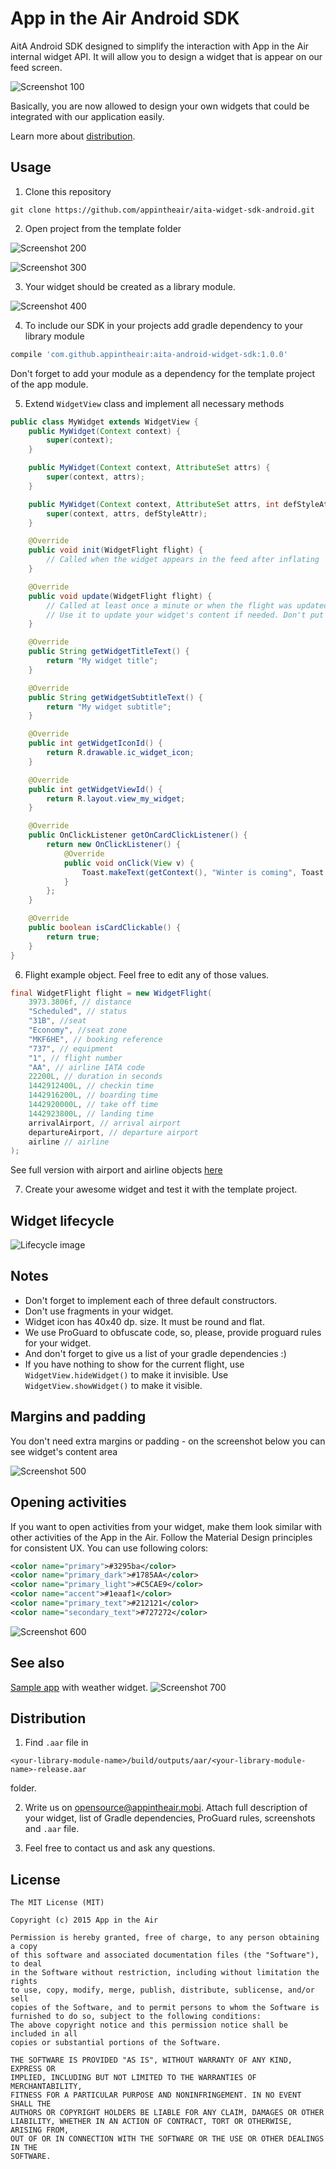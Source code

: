 # App in the Air Android SDK
AitA Android SDK designed to simplify the interaction with App in the Air internal widget API. It will allow you to design a widget that is appear on our feed screen.

![Screenshot 100](https://habrastorage.org/files/fa9/065/091/fa90650919134af0a6746fe549ea0cb6.png)

Basically, you are now allowed to design your own widgets that could be integrated with our application easily.

Learn more about  [distribution](#distribution).

## Usage
1) Clone this repository

```shell
git clone https://github.com/appintheair/aita-widget-sdk-android.git
```

2) Open project from the template folder

![Screenshot 200](https://habrastorage.org/files/b65/380/1ee/b653801eeb39447084cf21a6ec3e11e0.png)

![Screenshot 300](https://habrastorage.org/files/032/d1e/e97/032d1ee975514cf096d235bb76d4df46.png)

3) Your widget should be created as a library module.

![Screenshot 400](https://habrastorage.org/files/788/d2f/99e/788d2f99edff4698b7065acd9bb81965.png)
    
4) To include our SDK in your projects add gradle dependency to your library module

```gradle
compile 'com.github.appintheair:aita-android-widget-sdk:1.0.0'
```

Don't forget to add your module as a dependency for the template project of the app module.

5) Extend `WidgetView` class and implement all necessary methods

```java
public class MyWidget extends WidgetView {
    public MyWidget(Context context) {
        super(context);
    }

    public MyWidget(Context context, AttributeSet attrs) {
        super(context, attrs);
    }

    public MyWidget(Context context, AttributeSet attrs, int defStyleAttr) {
        super(context, attrs, defStyleAttr);
    }

    @Override
    public void init(WidgetFlight flight) {
        // Called when the widget appears in the feed after inflating
    }

    @Override
    public void update(WidgetFlight flight) {
        // Called at least once a minute or when the flight was updated.
        // Use it to update your widget's content if needed. Don't put slow operations here.
    }

    @Override
    public String getWidgetTitleText() {
        return "My widget title";
    }

    @Override
    public String getWidgetSubtitleText() {
        return "My widget subtitle";
    }

    @Override
    public int getWidgetIconId() {
        return R.drawable.ic_widget_icon;
    }

    @Override
    public int getWidgetViewId() {
        return R.layout.view_my_widget;
    }

    @Override
    public OnClickListener getOnCardClickListener() {
        return new OnClickListener() {
            @Override
            public void onClick(View v) {
                Toast.makeText(getContext(), "Winter is coming", Toast.LENGTH_LONG).show();
            }
        };
    }

    @Override
    public boolean isCardClickable() {
        return true;
    }
}
```
    
6) Flight example object. Feel free to edit any of those values.

```java
final WidgetFlight flight = new WidgetFlight(
    3973.3806f, // distance
    "Scheduled", // status
    "31B", //seat
    "Economy", //seat zone
    "MKF6HE", // booking reference
    "737", // equipment
    "1", // flight number
    "AA", // airline IATA code
    22200L, // duration in seconds
    1442912400L, // checkin time
    1442916200L, // boarding time
    1442920000L, // take off time
    1442923800L, // landing time
    arrivalAirport, // arrival airport
    departureAirport, // departure airport
    airline // airline
);
```

See full version with airport and airline objects [here](https://github.com/appintheair/aita-widget-sdk-android/blob/master/template/app/src/main/java/com/aita/widgettemplate/ContentFragment.java)

7) Create your awesome widget and test it with the template project. 

## Widget lifecycle
![Lifecycle image](https://habrastorage.org/files/b9a/850/694/b9a8506942fb4e098e3514a9f764cd0d.png)

## Notes
* Don't forget to implement each of three default constructors.
* Don't use fragments in your widget.
* Widget icon has 40x40 dp. size. It must be round and flat.
* We use ProGuard to obfuscate code, so, please, provide proguard rules for your widget.
* And don't forget to give us a list of your gradle dependencies :)
* If you have nothing to show for the current flight, use ```WidgetView.hideWidget()``` to make it invisible. Use ```WidgetView.showWidget()``` to make it visible.

## Margins and padding
You don't need extra margins or padding - on the screenshot below you can see widget's content area

![Screenshot 500](https://habrastorage.org/files/f37/a3c/33c/f37a3c33cf5b425cb5f1cc3649cd7663.png)

## Opening activities
If you want to open activities from your widget, make them look similar with other activities of the App in the Air. Follow the Material Design principles for consistent UX. You can use following colors:
```xml
<color name="primary">#3295ba</color>
<color name="primary_dark">#1785AA</color>
<color name="primary_light">#C5CAE9</color>
<color name="accent">#1eaaf1</color>
<color name="primary_text">#212121</color>
<color name="secondary_text">#727272</color>
```

![Screenshot 600](https://habrastorage.org/files/a67/fef/92e/a67fef92e43a4a9b92c23f118c8cb727.png)

## See also
[Sample app](https://github.com/appintheair/aita-widget-sdk-android/tree/master/sample) with weather widget.
![Screenshot 700](https://habrastorage.org/files/e37/d47/8af/e37d478afb094b07a645183af8833925.png)

## Distribution
1) Find `.aar` file in 

```shell
<your-library-module-name>/build/outputs/aar/<your-library-module-name>-release.aar
```

folder.

2) Write us on [opensource@appintheair.mobi](mailto:opensource@appintheair.mobi). Attach full description of your widget, list of Gradle dependencies, ProGuard rules, screenshots and `.aar` file.

3) Feel free to contact us and ask any questions.

## License
    The MIT License (MIT)
    
    Copyright (c) 2015 App in the Air
    
    Permission is hereby granted, free of charge, to any person obtaining a copy
    of this software and associated documentation files (the "Software"), to deal
    in the Software without restriction, including without limitation the rights
    to use, copy, modify, merge, publish, distribute, sublicense, and/or sell
    copies of the Software, and to permit persons to whom the Software is
    furnished to do so, subject to the following conditions:    
    The above copyright notice and this permission notice shall be included in all
    copies or substantial portions of the Software. 
    
    THE SOFTWARE IS PROVIDED "AS IS", WITHOUT WARRANTY OF ANY KIND, EXPRESS OR
    IMPLIED, INCLUDING BUT NOT LIMITED TO THE WARRANTIES OF MERCHANTABILITY,
    FITNESS FOR A PARTICULAR PURPOSE AND NONINFRINGEMENT. IN NO EVENT SHALL THE
    AUTHORS OR COPYRIGHT HOLDERS BE LIABLE FOR ANY CLAIM, DAMAGES OR OTHER
    LIABILITY, WHETHER IN AN ACTION OF CONTRACT, TORT OR OTHERWISE, ARISING FROM,
    OUT OF OR IN CONNECTION WITH THE SOFTWARE OR THE USE OR OTHER DEALINGS IN THE
    SOFTWARE.

